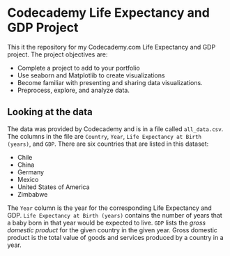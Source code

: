 # Codecademy Life Expectancy and GDP Project
 
This it the repository for my Codecademy.com Life Expectancy and GDP project. The project objectives are:

* Complete a project to add to your portfolio
* Use seaborn and Matplotlib to create visualizations
* Become familiar with presenting and sharing data visualizations.
* Preprocess, explore, and analyze data.

## Looking at the data
The data was provided by Codecademy and is in a file called `all_data.csv`. The columns in the file are `Country`, `Year`, `Life Expectancy at Birth (years)`, and `GDP`. There are six countries that are listed in this dataset:
* Chile
* China
* Germany
* Mexico
* United States of America
* Zimbabwe

The `Year` column is the year for the corresponding Life Expectancy and GDP. `Life Expectancy at Birth (years)` contains the number of years that a baby born in that year would be expected to live. `GDP` lists the *gross domestic product* for the given country in the given year. Gross domestic product is the total value of goods and services produced by a country in a year.

